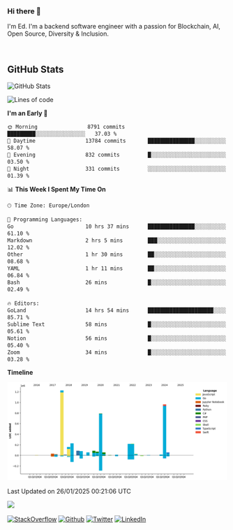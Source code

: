 ### Hi there 👋
 I'm Ed. I'm a backend software engineer with a passion for Blockchain, AI, Open Source, Diversity & Inclusion.

<br />

<h2>GitHub Stats</h2>
<p><img src="https://github-readme-stats.vercel.app/api?username=echarrod&amp;show_icons=true" alt="GitHub Stats"></p>

<!--START_SECTION:waka-->
![Lines of code](https://img.shields.io/badge/From%20Hello%20World%20I%27ve%20Written-4.4%20million%20lines%20of%20code-blue)

**I'm an Early 🐤** 

```text
🌞 Morning                8791 commits        █████████░░░░░░░░░░░░░░░░   37.03 % 
🌆 Daytime                13784 commits       ███████████████░░░░░░░░░░   58.07 % 
🌃 Evening                832 commits         █░░░░░░░░░░░░░░░░░░░░░░░░   03.50 % 
🌙 Night                  331 commits         ░░░░░░░░░░░░░░░░░░░░░░░░░   01.39 % 
```


📊 **This Week I Spent My Time On** 

```text
🕑︎ Time Zone: Europe/London

💬 Programming Languages: 
Go                       10 hrs 37 mins      ███████████████░░░░░░░░░░   61.10 % 
Markdown                 2 hrs 5 mins        ███░░░░░░░░░░░░░░░░░░░░░░   12.02 % 
Other                    1 hr 30 mins        ██░░░░░░░░░░░░░░░░░░░░░░░   08.68 % 
YAML                     1 hr 11 mins        ██░░░░░░░░░░░░░░░░░░░░░░░   06.84 % 
Bash                     26 mins             █░░░░░░░░░░░░░░░░░░░░░░░░   02.49 % 

🔥 Editors: 
GoLand                   14 hrs 54 mins      █████████████████████░░░░   85.71 % 
Sublime Text             58 mins             █░░░░░░░░░░░░░░░░░░░░░░░░   05.61 % 
Notion                   56 mins             █░░░░░░░░░░░░░░░░░░░░░░░░   05.40 % 
Zoom                     34 mins             █░░░░░░░░░░░░░░░░░░░░░░░░   03.28 % 
```

**Timeline**

![Lines of Code chart](https://raw.githubusercontent.com/echarrod/echarrod/main/assets/bar_graph.png)


 Last Updated on 26/01/2025 00:21:06 UTC
<!--END_SECTION:waka-->

![](https://komarev.com/ghpvc/?username=echarrod)

<p>
<a href="https://stackoverflow.com/users/1014632/ech" target="_blank"><img alt="StackOverflow" src="https://img.shields.io/badge/-Stackoverflow-FE7A16?style=for-the-badge&logo=stack-overflow&logoColor=white" /></a> 
<a href="https://github.com/echarrod" target="_blank"><img alt="Github" src="https://img.shields.io/badge/GitHub-%2312100E.svg?&style=for-the-badge&logo=Github&logoColor=white" /></a> 
<a href="https://twitter.com/e_harrod" target="_blank"><img alt="Twitter" src="https://img.shields.io/badge/twitter-%231DA1F2.svg?&style=for-the-badge&logo=twitter&logoColor=white" /></a> 
<a href="https://www.linkedin.com/in/ed-harrod" target="_blank"><img alt="LinkedIn" src="https://img.shields.io/badge/linkedin-%230077B5.svg?&style=for-the-badge&logo=linkedin&logoColor=white" /></a>
